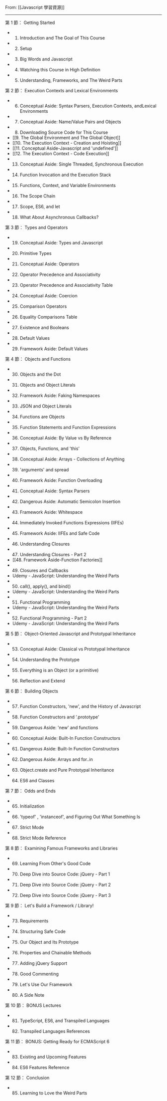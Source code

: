 From: [[Javascript 學習資源]]

---

第 1 節： Getting Started
- 1. Introduction and The Goal of This Course
- 2. Setup
- 3. Big Words and Javascript
- 4. Watching this Course in High Definition
- 5. Understanding, Frameworks, and The Weird Parts

第 2 節： Execution Contexts and Lexical Environments
- 6. Conceptual Aside: Syntax Parsers, Execution Contexts, andLexical Environments
- 7. Conceptual Aside: Name/Value Pairs and Objects
- 8. Downloading Source Code for This Course
- [[9. The Global Environment and The Global Object]]
- [[10. The Execution Context - Creation and Hoisting]]
- [[11. Conceptual Aside-Javascript and 'undefined']]
- [[12. The Execution Context - Code Execution]]
- 13. Conceptual Aside: Single Threaded, Synchronous Execution
- 14. Function Invocation and the Execution Stack
- 15. Functions, Context, and Variable Environments
- 16. The Scope Chain
- 17. Scope, ES6, and let
- 18. What About Asynchronous Callbacks?

第 3 節： Types and Operators
- 19. Conceptual Aside: Types and Javascript
- 20. Primitive Types
- 21. Conceptual Aside: Operators
- 22. Operator Precedence and Associativity
- 23. Operator Precedence and Associativity Table
- 24. Conceptual Aside: Coercion
- 25. Comparison Operators
- 26. Equality Comparisons Table
- 27. Existence and Booleans
- 28. Default Values
- 29. Framework Aside: Default Values

第 4 節： Objects and Functions
- 30. Objects and the Dot
- 31. Objects and Object Literals
- 32. Framework Aside: Faking Namespaces
- 33. JSON and Object Literals
- 34. Functions are Objects
- 35. Function Statements and Function Expressions
- 36. Conceptual Aside: By Value vs By Reference
- 37. Objects, Functions, and 'this'
- 38. Conceptual Aside: Arrays - Collections of Anything
- 39. 'arguments' and spread
- 40. Framework Aside: Function Overloading
- 41. Conceptual Aside: Syntax Parsers
- 42. Dangerous Aside: Automatic Semicolon Insertion
- 43. Framework Aside: Whitespace
- 44. Immediately Invoked Functions Expressions (IIFEs)
- 45. Framework Aside: IIFEs and Safe Code
- 46. Understanding Closures
- 47. Understanding Closures - Part 2
- [[48. Framework Aside-Function Factories]]
- 49. Closures and Callbacks
- Udemy - JavaScript: Understanding the Weird Parts
- 50. call(), apply(), and bind()
- Udemy - JavaScript: Understanding the Weird Parts
- 51. Functional Programming
- Udemy - JavaScript: Understanding the Weird Parts
- 52. Functional Programming - Part 2
- Udemy - JavaScript: Understanding the Weird Parts

第 5 節： Object-Oriented Javascript and Prototypal
Inheritance
- 53. Conceptual Aside: Classical vs Prototypal Inheritance
- 54. Understanding the Prototype
- 55. Everything is an Object (or a primitive)
- 56. Reflection and Extend

第 6 節： Building Objects
- 57. Function Constructors, 'new', and the History of Javascript
- 58. Function Constructors and '.prototype'
- 59. Dangerous Aside: 'new' and functions
- 60. Conceptual Aside: Built-In Function Constructors
- 61. Dangerous Aside: Built-In Function Constructors
- 62. Dangerous Aside: Arrays and for..in
- 63. Object.create and Pure Prototypal Inheritance
- 64. ES6 and Classes

第 7 節： Odds and Ends
- 65. Initialization
- 66. 'typeof' , 'instanceof', and Figuring Out What Something Is
- 67. Strict Mode
- 68. Strict Mode Reference

第 8 節： Examining Famous Frameworks and Libraries
- 69. Learning From Other's Good Code
- 70. Deep Dive into Source Code: jQuery - Part 1
- 71. Deep Dive into Source Code: jQuery - Part 2
- 72. Deep Dive into Source Code: jQuery - Part 3

第 9 節： Let's Build a Framework / Library!
- 73. Requirements
- 74. Structuring Safe Code
- 75. Our Object and Its Prototype
- 76. Properties and Chainable Methods
- 77. Adding jQuery Support
- 78. Good Commenting
- 79. Let's Use Our Framework
- 80. A Side Note

第 10 節： BONUS Lectures
- 81. TypeScript, ES6, and Transpiled Languages
- 82. Transpiled Languages References

第 11 節： BONUS: Getting Ready for ECMAScript 6
- 83. Existing and Upcoming Features
- 84. ES6 Features Reference

第 12 節： Conclusion
- 85. Learning to Love the Weird Parts

